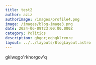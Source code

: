 ```yaml
---
title: test2
author: aziz
authorImage: /images/profile4.png
image: /images/blog-image3.png
date: 2024-06-09T23:00:00.000Z
category: Politics
description: ghgor;eqhgklrenre
layout: ../../layouts/BlogLayout.astro
---
```


gklwqgo'rkhorgov'q
